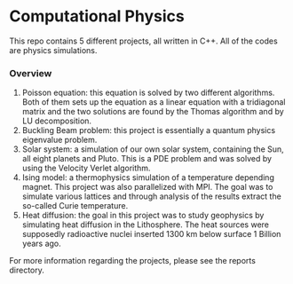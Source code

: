 # Computational Physics
This repo contains 5 different projects, all written in C++. All of the codes are physics simulations.

### Overview
1. Poisson equation: this equation is solved by two different algorithms. Both of them sets up the equation as a linear equation with a tridiagonal matrix and the two solutions are found by the Thomas algorithm and by LU decomposition.
2. Buckling Beam problem: this project is essentially a quantum physics eigenvalue problem.
3. Solar system: a simulation of our own solar system, containing the Sun, all eight planets and Pluto. This is a PDE problem and was solved by using the Velocity Verlet algorithm.
4. Ising model: a thermophysics simulation of a temperature depending magnet. This project was also parallelized with MPI. The goal was to simulate various lattices and through analysis of the results extract the so-called Curie temperature.
5. Heat diffusion: the goal in this project was to study geophysics by simulating heat diffusion in the Lithosphere. The heat sources were supposedly radioactive nuclei inserted 1300 km below surface 1 Billion years ago.

For more information regarding the projects, please see the reports directory.
